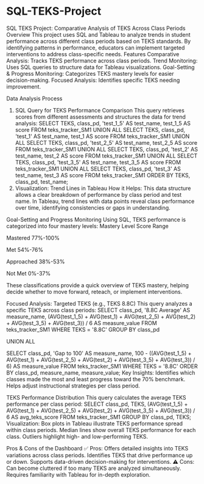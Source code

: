 # SQL-TEKS-Project
SQL TEKS Project: Comparative Analysis of TEKS Across Class Periods
Overview
This project uses SQL and Tableau to analyze trends in student performance across different class periods based on TEKS standards. By identifying patterns in performance, educators can implement targeted interventions to address class-specific needs.
Features
Comparative Analysis: Tracks TEKS performance across class periods.
Trend Monitoring: Uses SQL queries to structure data for Tableau visualizations.
Goal-Setting & Progress Monitoring: Categorizes TEKS mastery levels for easier decision-making.
Focused Analysis: Identifies specific TEKS needing improvement.

Data Analysis Process
1. SQL Query for TEKS Performance Comparison
This query retrieves scores from different assessments and structures the data for trend analysis:
SELECT TEKS, class_pd, 'test_1_5' AS test_name, test_1_5 AS score
FROM teks_tracker_SM1
UNION ALL
SELECT TEKS, class_pd, 'test_1' AS test_name, test_1 AS score
FROM teks_tracker_SM1
UNION ALL
SELECT TEKS, class_pd, 'test_2_5' AS test_name, test_2_5 AS score
FROM teks_tracker_SM1
UNION ALL
SELECT TEKS, class_pd, 'test_2' AS test_name, test_2 AS score
FROM teks_tracker_SM1
UNION ALL
SELECT TEKS, class_pd, 'test_3_5' AS test_name, test_3_5 AS score
FROM teks_tracker_SM1
UNION ALL
SELECT TEKS, class_pd, 'test_3' AS test_name, test_3 AS score
FROM teks_tracker_SM1
ORDER BY TEKS, class_pd, test_name;
2. Visualization: Trend Lines in Tableau
How it Helps:
This data structure allows a clear breakdown of performance by class period and test name.
In Tableau, trend lines with data points reveal class performance over time, identifying consistencies or gaps in understanding.

Goal-Setting and Progress Monitoring
Using SQL, TEKS performance is categorized into four mastery levels:
Mastery Level
Score Range

Mastered
77%-100%

Met
54%-76%

Approached
38%-53%

Not Met
0%-37%

These classifications provide a quick overview of TEKS mastery, helping decide whether to move forward, reteach, or implement interventions.

Focused Analysis: Targeted TEKS (e.g., TEKS 8.8C)
This query analyzes a specific TEKS across class periods:
SELECT
    class_pd,
    '8.8C Average' AS measure_name,
    (AVG(test_1_5) + AVG(test_1) + AVG(test_2_5) + AVG(test_2) + AVG(test_3_5) + AVG(test_3)) / 6 AS measure_value
FROM teks_tracker_SM1
WHERE TEKS = '8.8C'
GROUP BY class_pd

UNION ALL

SELECT
    class_pd,
    'Gap to 100' AS measure_name,
    100 - ((AVG(test_1_5) + AVG(test_1) + AVG(test_2_5) + AVG(test_2) + AVG(test_3_5) + AVG(test_3)) / 6) AS measure_value
FROM teks_tracker_SM1
WHERE TEKS = '8.8C'
ORDER BY class_pd, measure_name, measure_value;
Key Insights:
Identifies which classes made the most and least progress toward the 70% benchmark.
Helps adjust instructional strategies per class period.

TEKS Performance Distribution
This query calculates the average TEKS performance per class period:
SELECT
    class_pd,
    TEKS,
    (AVG(test_1_5) + AVG(test_1) + AVG(test_2_5) + AVG(test_2) + AVG(test_3_5) + AVG(test_3)) / 6 AS avg_teks_score
FROM teks_tracker_SM1
GROUP BY class_pd, TEKS;
Visualization:
Box plots in Tableau illustrate TEKS performance spread within class periods.
Median lines show overall TEKS performance for each class.
Outliers highlight high- and low-performing TEKS.

Pros & Cons of the Dashboard
✅ Pros:
Offers detailed insights into TEKS variations across class periods.
Identifies TEKS that drive performance up or down.
Supports data-driven decision-making for interventions.
⚠️ Cons:
Can become cluttered if too many TEKS are analyzed simultaneously.
Requires familiarity with Tableau for in-depth exploration.
